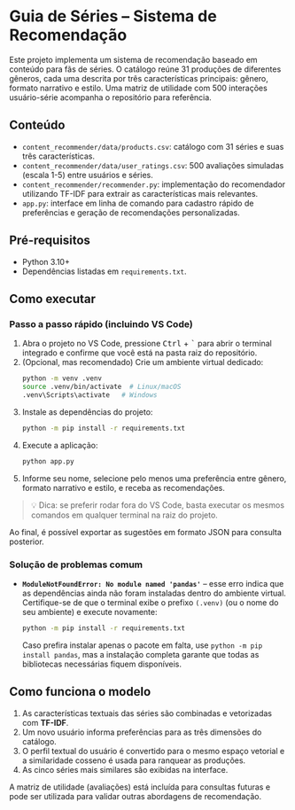# Guia de Séries – Sistema de Recomendação

Este projeto implementa um sistema de recomendação baseado em conteúdo para fãs de séries.
O catálogo reúne 31 produções de diferentes gêneros, cada uma descrita por três
características principais: gênero, formato narrativo e estilo. Uma matriz de utilidade com
500 interações usuário-série acompanha o repositório para referência.

## Conteúdo

- `content_recommender/data/products.csv`: catálogo com 31 séries e suas três características.
- `content_recommender/data/user_ratings.csv`: 500 avaliações simuladas (escala 1-5) entre
  usuários e séries.
- `content_recommender/recommender.py`: implementação do recomendador utilizando TF-IDF para
  extrair as características mais relevantes.
- `app.py`: interface em linha de comando para cadastro rápido de preferências e geração de
  recomendações personalizadas.

## Pré-requisitos

- Python 3.10+
- Dependências listadas em `requirements.txt`.

## Como executar

### Passo a passo rápido (incluindo VS Code)

1. Abra o projeto no VS Code, pressione <kbd>Ctrl</kbd> + <kbd>`</kbd> para abrir o terminal integrado
   e confirme que você está na pasta raiz do repositório.
2. (Opcional, mas recomendado) Crie um ambiente virtual dedicado:
   ```bash
   python -m venv .venv
   source .venv/bin/activate  # Linux/macOS
   .venv\Scripts\activate   # Windows
   ```
3. Instale as dependências do projeto:
   ```bash
   python -m pip install -r requirements.txt
   ```
4. Execute a aplicação:
   ```bash
   python app.py
   ```
5. Informe seu nome, selecione pelo menos uma preferência entre gênero, formato narrativo e
   estilo, e receba as recomendações.

> 💡 Dica: se preferir rodar fora do VS Code, basta executar os mesmos comandos em qualquer
> terminal na raiz do projeto.

Ao final, é possível exportar as sugestões em formato JSON para consulta posterior.

### Solução de problemas comum

- **`ModuleNotFoundError: No module named 'pandas'`** – esse erro indica que as dependências
  ainda não foram instaladas dentro do ambiente virtual. Certifique-se de que o terminal
  exibe o prefixo `(.venv)` (ou o nome do seu ambiente) e execute novamente:
  ```bash
  python -m pip install -r requirements.txt
  ```
  Caso prefira instalar apenas o pacote em falta, use `python -m pip install pandas`, mas a
  instalação completa garante que todas as bibliotecas necessárias fiquem disponíveis.

## Como funciona o modelo

1. As características textuais das séries são combinadas e vetorizadas com **TF-IDF**.
2. Um novo usuário informa preferências para as três dimensões do catálogo.
3. O perfil textual do usuário é convertido para o mesmo espaço vetorial e a similaridade
   cosseno é usada para ranquear as produções.
4. As cinco séries mais similares são exibidas na interface.

A matriz de utilidade (avaliações) está incluída para consultas futuras e pode ser utilizada
para validar outras abordagens de recomendação.
